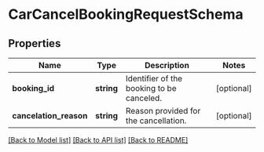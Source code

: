 # CarCancelBookingRequestSchema

## Properties
Name | Type | Description | Notes
------------ | ------------- | ------------- | -------------
**booking_id** | **string** | Identifier of the booking to be canceled. | [optional] 
**cancelation_reason** | **string** | Reason provided for the cancellation. | [optional] 

[[Back to Model list]](../../README.md#documentation-for-models) [[Back to API list]](../../README.md#documentation-for-api-endpoints) [[Back to README]](../../README.md)

